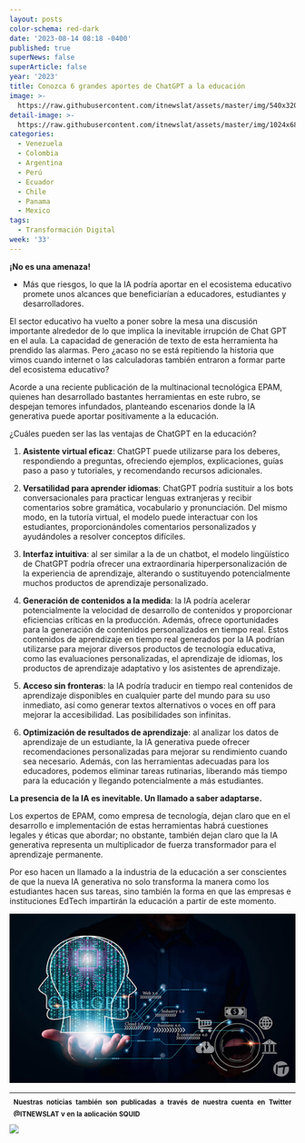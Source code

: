 ```yaml
---
layout: posts
color-schema: red-dark
date: '2023-08-14 08:18 -0400'
published: true
superNews: false
superArticle: false
year: '2023'
title: Conozca 6 grandes aportes de ChatGPT a la educación
image: >-
  https://raw.githubusercontent.com/itnewslat/assets/master/img/540x320/ChatGPT-p.jpg
detail-image: >-
  https://raw.githubusercontent.com/itnewslat/assets/master/img/1024x680/ChatGPT-g.jpg
categories:
  - Venezuela
  - Colombia
  - Argentina
  - Perú
  - Ecuador
  - Chile
  - Panama
  - Mexico
tags:
  - Transformación Digital
week: '33'
---
```

**¡No es una amenaza!** 

- Más que riesgos, lo que la IA podría aportar en el ecosistema educativo promete unos alcances que beneficiarían a educadores, estudiantes y desarrolladores.

El sector educativo ha vuelto a poner sobre la mesa una discusión importante alrededor de lo que implica la inevitable irrupción de Chat GPT en el aula. La capacidad de generación de texto de esta herramienta ha prendido las alarmas. Pero ¿acaso no se está repitiendo la historia que vimos cuando internet o las calculadoras también entraron a formar parte del ecosistema educativo?

Acorde a una reciente publicación de la multinacional tecnológica EPAM, quienes han desarrollado bastantes herramientas en este rubro, se despejan temores infundados, planteando escenarios donde la IA generativa puede aportar positivamente a la educación.

¿Cuáles pueden ser las las ventajas de ChatGPT en la educación?

1. **Asistente virtual eficaz**: ChatGPT puede utilizarse para los deberes, respondiendo a preguntas, ofreciendo ejemplos, explicaciones, guías paso a paso y tutoriales, y recomendando recursos adicionales. 

2. **Versatilidad para aprender idiomas**: ChatGPT podría sustituir a los bots conversacionales para practicar lenguas extranjeras y recibir comentarios sobre gramática, vocabulario y pronunciación. Del mismo modo, en la tutoría virtual, el modelo puede interactuar con los estudiantes, proporcionándoles comentarios personalizados y ayudándoles a resolver conceptos difíciles.

3. **Interfaz intuitiva**: al ser similar a la de un chatbot, el modelo lingüístico de ChatGPT podría ofrecer una extraordinaria hiperpersonalización de la experiencia de aprendizaje, alterando o sustituyendo potencialmente muchos productos de aprendizaje personalizado. 

4. **Generación de contenidos a la medida**: la IA podría acelerar potencialmente la velocidad de desarrollo de contenidos y proporcionar eficiencias críticas en la producción. Además, ofrece oportunidades para la generación de contenidos personalizados en tiempo real. Estos contenidos de aprendizaje en tiempo real generados por la IA podrían utilizarse para mejorar diversos productos de tecnología educativa, como las evaluaciones personalizadas, el aprendizaje de idiomas, los productos de aprendizaje adaptativo y los asistentes de aprendizaje. 

5. **Acceso sin fronteras**: la IA podría traducir en tiempo real contenidos de aprendizaje disponibles en cualquier parte del mundo para su uso inmediato, así como generar textos alternativos o voces en off para mejorar la accesibilidad. Las posibilidades son infinitas.

6. **Optimización de resultados de aprendizaje**: al analizar los datos de aprendizaje de un estudiante, la IA generativa puede ofrecer recomendaciones personalizadas para mejorar su rendimiento cuando sea necesario. Además, con las herramientas adecuadas para los educadores, podemos eliminar tareas rutinarias, liberando más tiempo para la educación y llegando potencialmente a más estudiantes.

**La presencia de la IA es inevitable. Un llamado a saber adaptarse.**

Los expertos de EPAM, como empresa de tecnología, dejan claro que en el desarrollo e implementación de estas herramientas habrá cuestiones legales y éticas que abordar; no obstante, también dejan claro que la IA generativa representa un multiplicador de fuerza transformador para el aprendizaje permanente.

Por eso hacen un llamado a la industria de la educación a ser conscientes de que la nueva IA generativa no solo transforma la manera como los estudiantes hacen sus tareas, sino también la forma en que las empresas e instituciones EdTech impartirán la educación a partir de este momento. 

![](https://raw.githubusercontent.com/itnewslat/assets/master/img/540x320/ChatGPT-p.jpg)

<table style="height: 42px;" width="569">
<tbody>
<tr>
<td style="text-align: justify;"><sub><strong>Nuestras noticias también son publicadas a través de nuestra cuenta en Twitter <a href="https://twitter.com/itnewslat?lang=es">@ITNEWSLAT</a> y en la aplicación <a href="https://squidapp.co/en/">SQUID</a></strong></sub></td>
</tr>
</tbody>
</table>

<img src="https://tracker.metricool.com/c3po.jpg?hash=56f88a41e39ab42c063cc51676587a04"/>
